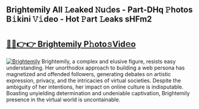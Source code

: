 ## Brightemily All 𝙻eaked 𝙽u𝚍es - Part-DHq 𝙿hotos B𝚒kini 𝚅𝚒deo - Hot 𝙿art 𝙻eaks sHFm2

# <h2><a href="http://ld3wlp.urlbe.top/?page=Brightemily">🔗🔗👉👉 Brightemily P𝚑oto𝚜Vid𝚎o</a></h2>

[![Brightemily](https://i.imgur.com/eBuTRDB.gif)](http://ld3wlp.urlbe.top/?page=Brightemily)
Brightemily, a complex and elusive figure, resists easy understanding. Her unorthodox approach to building a web persona has magnetized and offended followers, generating debates on artistic expression, privacy, and the intricacies of virtual societies. Despite the ambiguity of her intentions, her impact on online culture is indisputable. Boasting unyielding determination and undeniable captivation, Brightemily presence in the virtual world is uncontainable.
